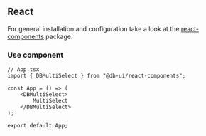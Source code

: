 ## React

For general installation and configuration take a look at the [react-components](https://www.npmjs.com/package/@db-ui/react-components) package.

### Use component

```tsx App.tsx
// App.tsx
import { DBMultiSelect } from "@db-ui/react-components";

const App = () => (
	<DBMultiSelect>
		MultiSelect
	</DBMultiSelect>
);

export default App;
```

